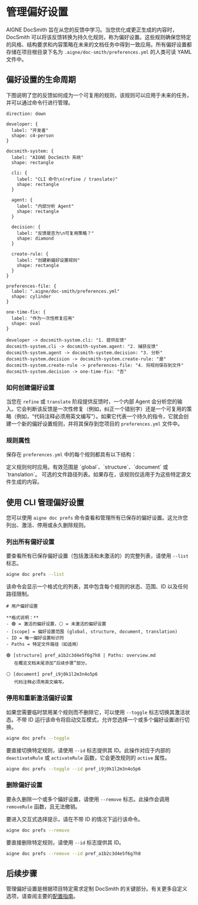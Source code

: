 # 管理偏好设置

AIGNE DocSmith 旨在从您的反馈中学习。当您优化或更正生成的内容时，DocSmith 可以将该反馈转换为持久化规则，称为偏好设置。这些规则确保您特定的风格、结构要求和内容策略在未来的文档任务中得到一致应用。所有偏好设置都存储在项目根目录下名为 `.aigne/doc-smith/preferences.yml` 的人类可读 YAML 文件中。

## 偏好设置的生命周期

下图说明了您的反馈如何成为一个可复用的规则，该规则可以应用于未来的任务，并可以通过命令行进行管理。

```d2 偏好设置的生命周期
direction: down

developer: {
  label: "开发者"
  shape: c4-person
}

docsmith-system: {
  label: "AIGNE DocSmith 系统"
  shape: rectangle

  cli: {
    label: "CLI 命令\n(refine / translate)"
    shape: rectangle
  }

  agent: {
    label: "内部分析 Agent"
    shape: rectangle
  }

  decision: {
    label: "反馈是否为\n可复用策略？"
    shape: diamond
  }

  create-rule: {
    label: "创建新偏好设置规则"
    shape: rectangle
  }
}

preferences-file: {
  label: ".aigne/doc-smith/preferences.yml"
  shape: cylinder
}

one-time-fix: {
  label: "作为一次性修复应用"
  shape: oval
}

developer -> docsmith-system.cli: "1. 提供反馈"
docsmith-system.cli -> docsmith-system.agent: "2. 捕获反馈"
docsmith-system.agent -> docsmith-system.decision: "3. 分析"
docsmith-system.decision -> docsmith-system.create-rule: "是"
docsmith-system.create-rule -> preferences-file: "4. 将规则保存到文件"
docsmith-system.decision -> one-time-fix: "否"
```

### 如何创建偏好设置

当您在 `refine` 或 `translate` 阶段提供反馈时，一个内部 Agent 会分析您的输入。它会判断该反馈是一次性修复（例如，纠正一个错别字）还是一个可复用的策略（例如，“代码注释必须用英文编写”）。如果它代表一个持久的指令，它就会创建一个新的偏好设置规则，并将其保存到您项目的 `preferences.yml` 文件中。

### 规则属性

保存在 `preferences.yml` 中的每个规则都具有以下结构：

<x-field-group>
  <x-field data-name="id" data-type="string" data-desc="规则的唯一随机生成标识符（例如，pref_a1b2c3d4e5f6g7h8）。"></x-field>
  <x-field data-name="active" data-type="boolean" data-desc="指示规则当前是否已启用。未激活的规则在生成任务期间将被忽略。"></x-field>
  <x-field data-name="scope" data-type="string">
    <x-field-desc markdown>定义规则何时应用。有效范围是 `global`、`structure`、`document` 或 `translation`。</x-field-desc>
  </x-field>
  <x-field data-name="rule" data-type="string" data-desc="将在未来任务中传递给 AI 的具体、精炼的指令。"></x-field>
  <x-field data-name="feedback" data-type="string" data-desc="用户提供的原始自然语言反馈，保留以供参考。"></x-field>
  <x-field data-name="createdAt" data-type="string" data-desc="表示规则创建时间的 ISO 8601 时间戳。"></x-field>
  <x-field data-name="paths" data-type="string[]" data-required="false">
    <x-field-desc markdown>可选的文件路径列表。如果存在，该规则仅适用于为这些特定源文件生成的内容。</x-field-desc>
  </x-field>
</x-field-group>

## 使用 CLI 管理偏好设置

您可以使用 `aigne doc prefs` 命令查看和管理所有已保存的偏好设置。这允许您列出、激活、停用或永久删除规则。

### 列出所有偏好设置

要查看所有已保存偏好设置（包括激活和未激活的）的完整列表，请使用 `--list` 标志。

```bash 列出所有偏好设置 icon=lucide:terminal
aigne doc prefs --list
```

该命令会显示一个格式化的列表，其中包含每个规则的状态、范围、ID 以及任何路径限制。

```text 输出示例 icon=lucide:clipboard-list
# 用户偏好设置

**格式说明：**
- 🟢 = 激活的偏好设置，⚪ = 未激活的偏好设置
- [scope] = 偏好设置范围 (global, structure, document, translation)
- ID = 唯一偏好设置标识符
- Paths = 特定文件路径（如适用）

🟢 [structure] pref_a1b2c3d4e5f6g7h8 | Paths: overview.md
   在概览文档末尾添加“后续步骤”部分。
 
⚪ [document] pref_i9j0k1l2m3n4o5p6
   代码注释必须用英文编写。
```

### 停用和重新激活偏好设置

如果您需要临时禁用某个规则而不删除它，可以使用 `--toggle` 标志切换其激活状态。不带 ID 运行该命令将启动交互模式，允许您选择一个或多个偏好设置进行切换。

```bash 以交互方式切换偏好设置 icon=lucide:terminal
aigne doc prefs --toggle
```

要直接切换特定规则，请使用 `--id` 标志提供其 ID。此操作对应于内部的 `deactivateRule` 或 `activateRule` 函数，它会更改规则的 `active` 属性。

```bash 切换特定偏好设置 icon=lucide:terminal
aigne doc prefs --toggle --id pref_i9j0k1l2m3n4o5p6
```

### 删除偏好设置

要永久删除一个或多个偏好设置，请使用 `--remove` 标志。此操作会调用 `removeRule` 函数，且无法撤销。

要进入交互式选择提示，请在不带 ID 的情况下运行该命令。

```bash 以交互方式删除偏好设置 icon=lucide:terminal
aigne doc prefs --remove
```

要直接删除特定规则，请使用 `--id` 标志提供其 ID。

```bash 删除特定偏好设置 icon=lucide:terminal
aigne doc prefs --remove --id pref_a1b2c3d4e5f6g7h8
```

## 后续步骤

管理偏好设置是根据项目特定需求定制 DocSmith 的关键部分。有关更多自定义选项，请查阅主要的[配置指南](./configuration.md)。